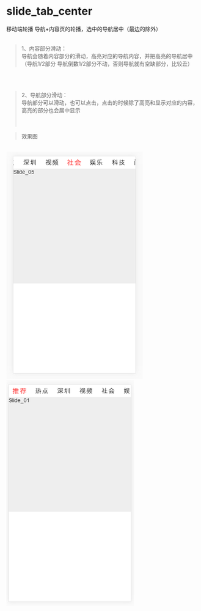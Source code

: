 # slide_tab_center
移动端轮播  导航+内容页的轮播，选中的导航居中（最边的除外）<br/>
<br/>
> 1、内容部分滑动：<br/>
导航会随着内容部分的滑动，高亮对应的导航内容，并把高亮的导航居中（导航1/2部分 导航倒数1/2部分不动，否则导航就有空缺部分，比较丑）<br/>
<br/>
<br/>

> 2、导航部分滑动：<br/>
导航部分可以滑动，也可以点击，点击的时候除了高亮和显示对应的内容，高亮的部分也会居中显示<br/>
<br/><br/>

> 效果图<br/>
<br/>
<img src='./1.png'><img src='./2.png'>



